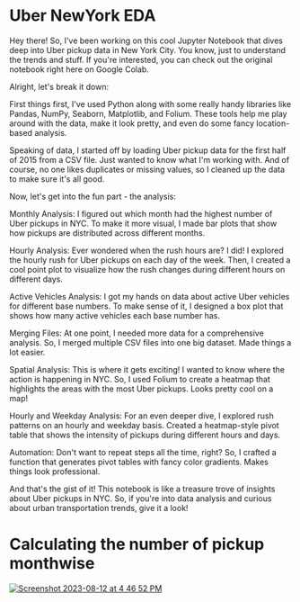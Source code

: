 
# Uber NewYork EDA

Hey there! So, I've been working on this cool Jupyter Notebook that dives deep into Uber pickup data in New York City. You know, just to understand the trends and stuff. If you're interested, you can check out the original notebook right here on Google Colab.

Alright, let's break it down:

First things first, I've used Python along with some really handy libraries like Pandas, NumPy, Seaborn, Matplotlib, and Folium. These tools help me play around with the data, make it look pretty, and even do some fancy location-based analysis.

Speaking of data, I started off by loading Uber pickup data for the first half of 2015 from a CSV file. Just wanted to know what I'm working with. And of course, no one likes duplicates or missing values, so I cleaned up the data to make sure it's all good.

Now, let's get into the fun part - the analysis:

Monthly Analysis: I figured out which month had the highest number of Uber pickups in NYC. To make it more visual, I made bar plots that show how pickups are distributed across different months.



Hourly Analysis: Ever wondered when the rush hours are? I did! I explored the hourly rush for Uber pickups on each day of the week. Then, I created a cool point plot to visualize how the rush changes during different hours on different days.

Active Vehicles Analysis: I got my hands on data about active Uber vehicles for different base numbers. To make sense of it, I designed a box plot that shows how many active vehicles each base number has.

Merging Files: At one point, I needed more data for a comprehensive analysis. So, I merged multiple CSV files into one big dataset. Made things a lot easier.

Spatial Analysis: This is where it gets exciting! I wanted to know where the action is happening in NYC. So, I used Folium to create a heatmap that highlights the areas with the most Uber pickups. Looks pretty cool on a map!

Hourly and Weekday Analysis: For an even deeper dive, I explored rush patterns on an hourly and weekday basis. Created a heatmap-style pivot table that shows the intensity of pickups during different hours and days.

Automation: Don't want to repeat steps all the time, right? So, I crafted a function that generates pivot tables with fancy color gradients. Makes things look professional.

And that's the gist of it! This notebook is like a treasure trove of insights about Uber pickups in NYC. So, if you're into data analysis and curious about urban transportation trends, give it a look!


# Calculating the number of pickup monthwise
[
![Screenshot 2023-08-12 at 4 46 52 PM](https://github.com/UditTiwari/Uber-NewYork-Data-Analysis/assets/48078954/e2055def-f98e-4db1-8f43-7adc93a831b0)
](url)






